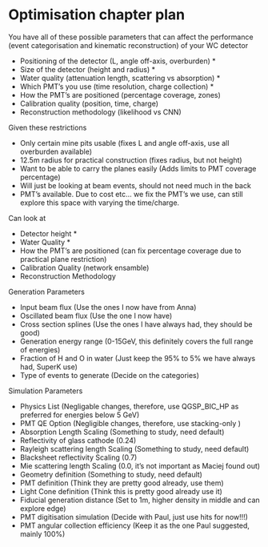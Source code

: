 # Optimisation chapter plan

You have all of these possible parameters that can affect the performance (event categorisation and kinematic reconstruction) of your WC detector
- Positioning of the detector (L, angle off-axis, overburden) *
- Size of the detector (height and radius) *
- Water quality (attenuation length, scattering vs absorption) *
- Which PMT’s you use (time resolution, charge collection) *
- How the PMT’s are positioned (percentage coverage, zones)
- Calibration quality (position, time, charge)
- Reconstruction methodology (likelihood vs CNN)

Given these restrictions
- Only certain mine pits usable (fixes L and angle off-axis, use all overburden available)
- 12.5m radius for practical construction (fixes radius, but not height)
- Want to be able to carry the planes easily (Adds limits to PMT coverage percentage)
- Will just be looking at beam events, should not need much in the back
- PMT’s available. Due to cost etc… we fix the PMT’s we use, can still explore this space with varying the time/charge.

Can look at 
- Detector height *
- Water Quality *
- How the PMT’s are positioned (can fix percentage coverage due to practical plane restriction)
- Calibration Quality (network ensamble)
- Reconstruction Methodology

Generation Parameters
- Input beam flux (Use the ones I now have from Anna)
- Oscillated beam flux (Use the one I now have)
- Cross section splines (Use the ones I have always had, they should be good)
- Generation energy range (0-15GeV, this definitely covers the full range of energies) 
- Fraction of H and O in water (Just keep the 95% to 5% we have always had, SuperK use)
- Type of events to generate (Decide on the categories)

Simulation Parameters
- Physics List (Negligable changes, therefore, use QGSP_BIC_HP as preferred for energies below 5 GeV)
- PMT QE Option (Negligible changes, therefore, use stacking-only )
- Absorption Length Scaling (Something to study, need default)
- Reflectivity of glass cathode (0.24) 
- Rayleigh scattering length Scaling (Something to study, need default)
- Blacksheet reflectivity Scaling (0.7)
- Mie scattering length Scaling (0.0, it’s not important as Maciej found out)
- Geometry definition (Something to study, need default)
- PMT definition (Think they are pretty good already, use them)
- Light Cone definition (Think this is pretty good already use it)
- Fiducial generation distance (Set to 1m, higher density in middle and can explore edge)
- PMT digitisation simulation (Decide with Paul, just use hits for now!!!)
- PMT angular collection efficiency (Keep it as the one Paul suggested, mainly 100%)

